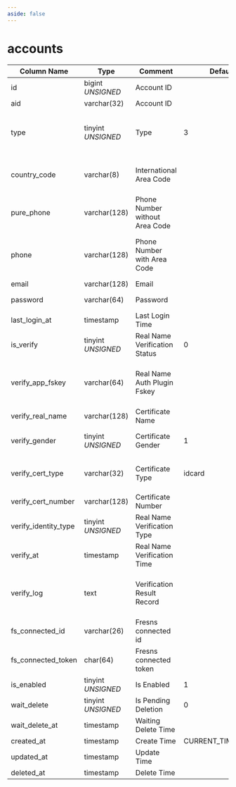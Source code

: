 ```yaml
---
aside: false
---
```


# accounts

| Column Name | Type | Comment | Default | Null | Remark |
| --- | --- | --- | --- | --- | --- |
| id | bigint *UNSIGNED* | Account ID |  | NO | Auto Increment |
| aid | varchar(32) | Account ID |  | NO | **Unique** |
| type | tinyint *UNSIGNED* | Type | 3 | NO | 1.Super Administrator<br>2.Regular Administrator<br>3.Regular User |
| country_code | varchar(8) | International Area Code |  | YES | Format without plus sign, e.g., Singapore is 65, USA is 1 |
| pure_phone | varchar(128) | Phone Number without Area Code |  | YES | Without international area code |
| phone | varchar(128) | Phone Number with Area Code |  | YES | **Unique** With international area code (no plus sign in the area code) |
| email | varchar(128) | Email |  | YES | **Unique** |
| password | varchar(64) | Password |  | YES | Encrypted storage |
| last_login_at | timestamp | Last Login Time |  | NO |  |
| is_verify | tinyint *UNSIGNED* | Real Name Verification Status | 0 | NO | 0.Unverified / 1.Verified |
| verify_app_fskey | varchar(64) | Real Name Auth Plugin Fskey |  | YES | Which plugin handled the authentication, Related field [apps->fskey](../apps/apps.md) |
| verify_real_name | varchar(128) | Certificate Name |  | YES |  |
| verify_gender | tinyint *UNSIGNED* | Certificate Gender | 1 | NO | 1.Unknown / 2.Male / 3.Female |
| verify_cert_type | varchar(32) | Certificate Type | idcard | YES | `idcard`, `passport`, `driving`, `business` |
| verify_cert_number | varchar(128) | Certificate Number |  | YES |  |
| verify_identity_type | tinyint *UNSIGNED* | Real Name Verification Type |  | YES | 1.Unknown / 2.Individual / 3.Company |
| verify_at | timestamp | Real Name Verification Time |  | YES |  |
| verify_log | text | Verification Result Record |  | YES | Full backup of the returned data package<br>**Note data desensitization** |
| fs_connected_id | varchar(26) | Fresns connected id |  | YES | **Unique** |
| fs_connected_token | char(64) | Fresns connected token |  | YES | **Unique** |
| is_enabled | tinyint *UNSIGNED* | Is Enabled | 1 | NO | 0.Disabled / 1.Normal |
| wait_delete | tinyint *UNSIGNED* | Is Pending Deletion | 0 | NO | 0.No / 1.Yes |
| wait_delete_at | timestamp | Waiting Delete Time |  | YES |  |
| created_at | timestamp | Create Time | CURRENT_TIMESTAMP | NO |  |
| updated_at | timestamp | Update Time |  | YES |  |
| deleted_at | timestamp | Delete Time |  | YES |  |
